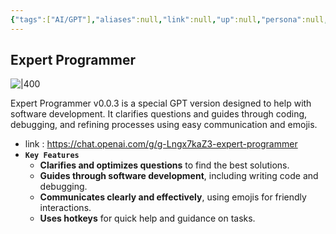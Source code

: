```yaml
---
{"tags":["AI/GPT"],"aliases":null,"link":null,"up":null,"persona":null,"index":null,"date_created":"2024-02-15","date_modified":"2024-02-15","dg-publish":true,"permalink":"/digital-garden/berom-s-gp-ts/","dgPassFrontmatter":true,"noteIcon":"1","created":"2024-02-15T16:44:43.686+09:00","updated":"2024-02-15T16:59:15.558+09:00"}
---
```


## Expert Programmer
![|400](https://i.imgur.com/biHOTrI.png)

Expert Programmer v0.0.3 is a special GPT version designed to help with software development. 
It clarifies questions and guides through coding, debugging, and refining processes using easy communication and emojis.

- link : https://chat.openai.com/g/g-Lngx7kaZ3-expert-programmer
- **`Key Features`**
	- **Clarifies and optimizes questions** to find the best solutions.
	- **Guides through software development**, including writing code and debugging.
	- **Communicates clearly and effectively**, using emojis for friendly interactions.
	- **Uses hotkeys** for quick help and guidance on tasks.
